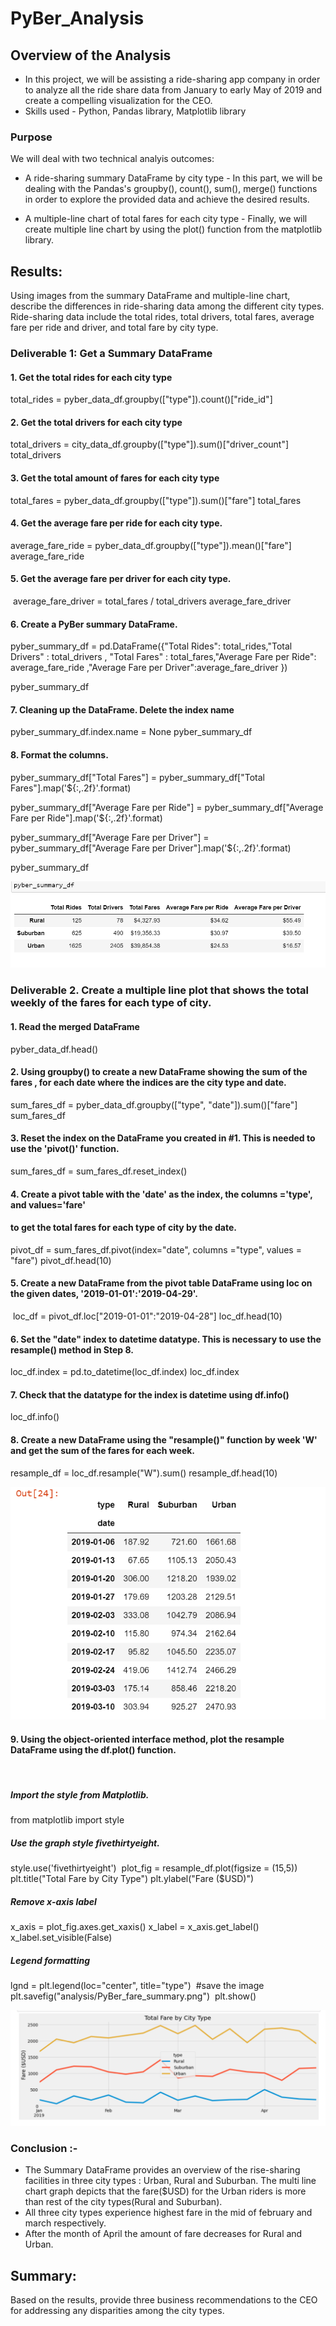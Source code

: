# PyBer_Analysis

## Overview of the Analysis

- In this project, we will be assisting a ride-sharing app company in order to analyze all the ride share data from January to early May of 2019 and create a compelling visualization for the CEO. 
- Skills used - Python, Pandas library, Matplotlib library

### Purpose

We will deal with two technical analyis outcomes:
 - A ride-sharing summary DataFrame by city type - In this part, we will be dealing with the Pandas's groupby(), count(), sum(), merge() functions in order to explore    the provided data and achieve the desired results.
 
 - A multiple-line chart of total fares for each city type - Finally, we will create multiple line chart by using the plot() function from the matplotlib library.


## Results: 
Using images from the summary DataFrame and multiple-line chart, describe the differences in ride-sharing data among the different city types.
Ride-sharing data include the total rides, total drivers, total fares, average fare per ride and driver, and total fare by city type. 

### Deliverable 1: Get a Summary DataFrame
####  1. Get the total rides for each city type
total_rides = pyber_data_df.groupby(["type"]).count()["ride_id"]
       
#### 2. Get the total drivers for each city type
total_drivers = city_data_df.groupby(["type"]).sum()["driver_count"]
total_drivers

####  3. Get the total amount of fares for each city type
total_fares = pyber_data_df.groupby(["type"]).sum()["fare"]
total_fares

#### 4. Get the average fare per ride for each city type. 
average_fare_ride = pyber_data_df.groupby(["type"]).mean()["fare"]
average_fare_ride

#### 5. Get the average fare per driver for each city type. 
​
average_fare_driver = total_fares / total_drivers
average_fare_driver

####  6. Create a PyBer summary DataFrame. 
pyber_summary_df = pd.DataFrame({"Total Rides": total_rides,"Total Drivers" : total_drivers , "Total Fares" : total_fares,"Average Fare per Ride": average_fare_ride ,"Average Fare per Driver":average_fare_driver })

pyber_summary_df

####  7. Cleaning up the DataFrame. Delete the index name

pyber_summary_df.index.name = None
pyber_summary_df

####  8. Format the columns.
pyber_summary_df["Total Fares"] = pyber_summary_df["Total Fares"].map('${:,.2f}'.format)

pyber_summary_df["Average Fare per Ride"] = pyber_summary_df["Average Fare per Ride"].map('${:,.2f}'.format)

pyber_summary_df["Average Fare per Driver"] = pyber_summary_df["Average Fare per Driver"].map('${:,.2f}'.format)

pyber_summary_df

![Test Image](/Image/pyber_summary.png)

### Deliverable 2. Create a multiple line plot that shows the total weekly of the fares for each type of city.

#### 1. Read the merged DataFrame
pyber_data_df.head()

#### 2. Using groupby() to create a new DataFrame showing the sum of the fares ,  for each date where the indices are the city type and date.

sum_fares_df = pyber_data_df.groupby(["type", "date"]).sum()["fare"]
sum_fares_df

#### 3. Reset the index on the DataFrame you created in #1. This is needed to use the 'pivot()' function.
sum_fares_df = sum_fares_df.reset_index()
​
#### 4. Create a pivot table with the 'date' as the index, the columns ='type', and values='fare' 
#### to get the total fares for each type of city by the date. 

pivot_df = sum_fares_df.pivot(index="date", columns ="type", values = "fare")
pivot_df.head(10)

#### 5. Create a new DataFrame from the pivot table DataFrame using loc on the given dates, '2019-01-01':'2019-04-29'.
​
loc_df = pivot_df.loc["2019-01-01":"2019-04-28"]
loc_df.head(10)

#### 6. Set the "date" index to datetime datatype. This is necessary to use the resample() method in Step 8.
loc_df.index = pd.to_datetime(loc_df.index)
loc_df.index

#### 7. Check that the datatype for the index is datetime using df.info()
loc_df.info()

#### 8. Create a new DataFrame using the "resample()" function by week 'W' and get the sum of the fares for each week.
resample_df = loc_df.resample("W").sum()
resample_df.head(10)

![Test Image](/Image/pyber_resample.png)


#### 9. Using the object-oriented interface method, plot the resample DataFrame using the df.plot() function. 
​
##### Import the style from Matplotlib.
from matplotlib import style
​
##### Use the graph style fivethirtyeight.
style.use('fivethirtyeight')
​
plot_fig = resample_df.plot(figsize = (15,5))
​
plt.title("Total Fare by City Type")
plt.ylabel("Fare ($USD)")
​
##### Remove x-axis label
x_axis = plot_fig.axes.get_xaxis()
x_label = x_axis.get_label()
x_label.set_visible(False)
​
​
##### Legend formatting
lgnd = plt.legend(loc="center", title="type")
​
#save the image
​
plt.savefig("analysis/PyBer_fare_summary.png")
​
plt.show()

![Test Image](/analysis/PyBer_fare_summary.png)

### Conclusion :- 
- The Summary DataFrame provides an overview of the rise-sharing facilities in three city types : Urban, Rural and Suburban. The multi line chart graph depicts that the fare($USD) for the Urban riders is more than rest of the city types(Rural and Suburban). 
- All three city types experience highest fare in the mid of february and march respectively.
- After the month of April the amount of fare decreases for Rural and Urban.



## Summary:
Based on the results, provide three business recommendations to the CEO for addressing any disparities among the city types.




